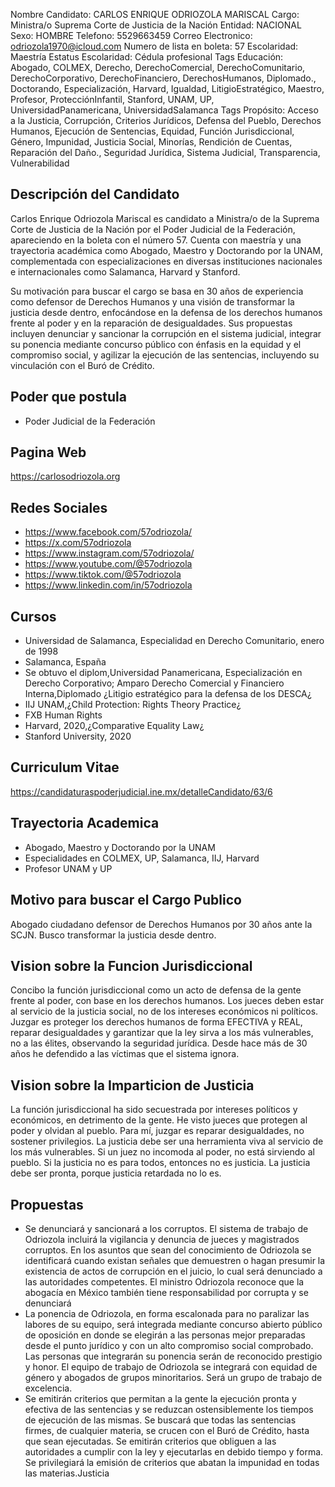 Nombre Candidato: CARLOS ENRIQUE ODRIOZOLA MARISCAL
Cargo: Ministra/o Suprema Corte de Justicia de la Nación
Entidad: NACIONAL
Sexo: HOMBRE
Telefono: 5529663459
Correo Electronico: odriozola1970@icloud.com
Numero de lista en boleta: 57
Escolaridad: Maestría
Estatus Escolaridad: Cédula profesional
Tags Educación: Abogado, COLMEX, Derecho, DerechoComercial, DerechoComunitario, DerechoCorporativo, DerechoFinanciero, DerechosHumanos, Diplomado., Doctorando, Especialización, Harvard, Igualdad, LitigioEstratégico, Maestro, Profesor, ProtecciónInfantil, Stanford, UNAM, UP, UniversidadPanamericana, UniversidadSalamanca
Tags Propósito: Acceso a la Justicia, Corrupción, Criterios Jurídicos, Defensa del Pueblo, Derechos Humanos, Ejecución de Sentencias, Equidad, Función Jurisdiccional, Género, Impunidad, Justicia Social, Minorías, Rendición de Cuentas, Reparación del Daño., Seguridad Jurídica, Sistema Judicial, Transparencia, Vulnerabilidad


## Descripción del Candidato 

Carlos Enrique Odriozola Mariscal es candidato a Ministra/o de la Suprema Corte de Justicia de la Nación por el Poder Judicial de la Federación, apareciendo en la boleta con el número 57. Cuenta con maestría y una trayectoria académica como Abogado, Maestro y Doctorando por la UNAM, complementada con especializaciones en diversas instituciones nacionales e internacionales como Salamanca, Harvard y Stanford.

Su motivación para buscar el cargo se basa en 30 años de experiencia como defensor de Derechos Humanos y una visión de transformar la justicia desde dentro, enfocándose en la defensa de los derechos humanos frente al poder y en la reparación de desigualdades. Sus propuestas incluyen denunciar y sancionar la corrupción en el sistema judicial, integrar su ponencia mediante concurso público con énfasis en la equidad y el compromiso social, y agilizar la ejecución de las sentencias, incluyendo su vinculación con el Buró de Crédito.


## Poder que postula

- Poder Judicial de la Federación


## Pagina Web

https://carlosodriozola.org


## Redes Sociales

- https://www.facebook.com/57odriozola/
- https://x.com/57odriozola
- https://www.instagram.com/57odriozola/
- https://www.youtube.com/@57odriozola
- https://www.tiktok.com/@57odriozola
- https://www.linkedin.com/in/57odriozola


## Cursos

- Universidad de Salamanca, Especialidad en Derecho Comunitario, enero de 1998
- Salamanca, España
- Se obtuvo el diplom,Universidad Panamericana, Especialización en Derecho Corporativo; Amparo Derecho Comercial y Financiero Interna,Diplomado ¿Litigio estratégico para la defensa de los DESCA¿
- IIJ UNAM,¿Child Protection: Rights Theory Practice¿
- FXB Human Rights
- Harvard, 2020,¿Comparative Equality    Law¿
- Stanford University, 2020


## Curriculum Vitae

https://candidaturaspoderjudicial.ine.mx/detalleCandidato/63/6


## Trayectoria Academica

- Abogado, Maestro y Doctorando por la UNAM
- Especialidades en COLMEX, UP, Salamanca, IIJ, Harvard
- Profesor UNAM y UP


## Motivo para buscar el Cargo Publico

Abogado ciudadano defensor de Derechos Humanos por 30 años ante la SCJN. Busco transformar la justicia desde dentro.


## Vision sobre la Funcion Jurisdiccional

Concibo la función jurisdiccional como un acto de defensa de la gente frente al poder, con base en los derechos humanos. Los jueces deben estar al servicio de la justicia social, no de los intereses económicos ni políticos. Juzgar es proteger los derechos humanos de forma EFECTIVA y REAL, reparar desigualdades y garantizar que la ley sirva a los más vulnerables, no a las élites, observando la seguridad jurídica. Desde hace más de 30 años he defendido a las víctimas que el sistema ignora.


## Vision sobre la Imparticion de Justicia

La función jurisdiccional ha sido secuestrada por intereses políticos y económicos, en detrimento de la gente. He visto jueces que protegen al poder y olvidan al pueblo. Para mí, juzgar es reparar desigualdades, no sostener privilegios. La justicia debe ser una herramienta viva al servicio de los más vulnerables. Si un juez no incomoda al poder, no está sirviendo al pueblo. Si la justicia no es para todos, entonces no es justicia. La justicia debe ser pronta, porque justicia retardada no lo es.


## Propuestas

- Se denunciará y sancionará a los corruptos. El sistema de trabajo de Odriozola incluirá la vigilancia y denuncia de jueces y magistrados corruptos. En los asuntos que sean del conocimiento de Odriozola se identificará cuando existan señales que demuestren o hagan presumir la existencia de actos de corrupción en el juicio, lo cual será denunciado a las autoridades competentes. El ministro Odriozola reconoce que la abogacía en México también tiene responsabilidad por corrupta y se denunciará
- La ponencia de Odriozola, en forma escalonada para no paralizar las labores de su equipo, será integrada mediante concurso abierto público de oposición en donde se elegirán a las personas mejor preparadas desde el punto jurídico y con un alto compromiso social comprobado. Las personas que integrarán su ponencia serán de reconocido prestigio y honor. El equipo de trabajo de Odriozola se integrará con equidad de género y abogados de grupos minoritarios. Será un grupo de trabajo de excelencia.
- Se emitirán criterios que permitan a la gente la ejecución pronta y efectiva de las sentencias y se reduzcan ostensiblemente los tiempos de ejecución de las mismas. Se buscará que todas las sentencias firmes, de cualquier materia, se crucen con el Buró de Crédito, hasta que sean ejecutadas. Se emitirán criterios que obliguen a las autoridades a cumplir con la ley y ejecutarlas en debido tiempo y forma. Se privilegiará la emisión de criterios que abatan la impunidad en todas las materias.Justicia

